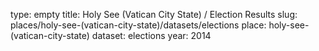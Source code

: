 type: empty
title: Holy See (Vatican City State) / Election Results
slug: places/holy-see-(vatican-city-state)/datasets/elections
place: holy-see-(vatican-city-state)
dataset: elections
year: 2014
